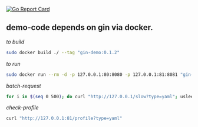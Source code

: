 [![Go Report Card](https://goreportcard.com/badge/github.com/jdzhuang/gin-demo)](https://goreportcard.com/report/github.com/jdzhuang/gin-demo)

## demo-code depends on gin via docker.

*to build*
```sh
sudo docker build ./ --tag "gin-demo:0.1.2"
```

*to run*
```sh
sudo docker run --rm -d -p 127.0.0.1:80:8080 -p 127.0.0.1:81:8081 "gin-demo:0.1.2"
```

*batch-request*
```sh
for i in $(seq 0 500); do curl "http://127.0.0.1/slow?type=yaml"; usleep 10; done
```

*check-profile*
```sh
curl "http://127.0.0.1:81/profile?type=yaml"
```



